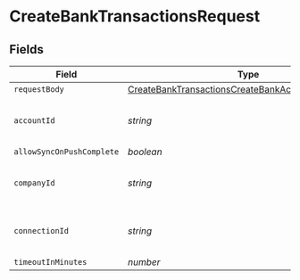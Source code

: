 # CreateBankTransactionsRequest


## Fields

| Field                                                                                                                                 | Type                                                                                                                                  | Required                                                                                                                              | Description                                                                                                                           | Example                                                                                                                               |
| ------------------------------------------------------------------------------------------------------------------------------------- | ------------------------------------------------------------------------------------------------------------------------------------- | ------------------------------------------------------------------------------------------------------------------------------------- | ------------------------------------------------------------------------------------------------------------------------------------- | ------------------------------------------------------------------------------------------------------------------------------------- |
| `requestBody`                                                                                                                         | [CreateBankTransactionsCreateBankAccountTransactions](../../models/operations/createbanktransactionscreatebankaccounttransactions.md) | :heavy_minus_sign:                                                                                                                    | N/A                                                                                                                                   |                                                                                                                                       |
| `accountId`                                                                                                                           | *string*                                                                                                                              | :heavy_check_mark:                                                                                                                    | Unique identifier for an account                                                                                                      | 13d946f0-c5d5-42bc-b092-97ece17923ab                                                                                                  |
| `allowSyncOnPushComplete`                                                                                                             | *boolean*                                                                                                                             | :heavy_minus_sign:                                                                                                                    | N/A                                                                                                                                   |                                                                                                                                       |
| `companyId`                                                                                                                           | *string*                                                                                                                              | :heavy_check_mark:                                                                                                                    | N/A                                                                                                                                   | 8a210b68-6988-11ed-a1eb-0242ac120002                                                                                                  |
| `connectionId`                                                                                                                        | *string*                                                                                                                              | :heavy_check_mark:                                                                                                                    | N/A                                                                                                                                   | 2e9d2c44-f675-40ba-8049-353bfcb5e171                                                                                                  |
| `timeoutInMinutes`                                                                                                                    | *number*                                                                                                                              | :heavy_minus_sign:                                                                                                                    | N/A                                                                                                                                   |                                                                                                                                       |